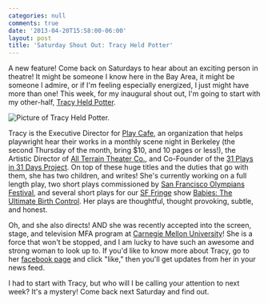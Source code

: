 ```yaml
---
categories: null
comments: true
date: '2013-04-20T15:58:00-06:00'
layout: post
title: 'Saturday Shout Out: Tracy Held Potter'
---
```


A new feature! Come back on Saturdays to hear about an exciting person in theatre! It might be someone I know here in the Bay Area, it might be someone I admire, or if I'm feeling especially energized, I just might have more than one! This week, for my inaugural shout out, I'm going to start with my other-half, [Tracy Held Potter](https://www.facebook.com/TracyHeldPotter?fref=ts). 

![Picture of Tracy Held Potter.](/images/tracy.jpg)

Tracy is the Executive Director for [Play Cafe](http://www.playcafe.org/), an organization that helps playwright hear their works in a monthly scene night in Berkeley (the second Thursday of the month, bring $10, and 10 pages or less!), the Artistic Director of [All Terrain Theater Co.](http://www.allterraintheater.org/), and Co-Founder of the [31 Plays in 31 Days Project](http://31plays31days.com/). On top of these huge titles and the duties that go with them, she has two children, and writes! She's currently working on a full length play, two short plays commissioned by [San Francisco Olympians Festival](http://www.sfolympians.com/), and several short plays for our [SF Fringe](http://www.sffringe.org/wordpress/) show [Babies: The Ultimate Birth Control](http://rachelbublitz.com/blog/2013/02/27/photos-from-babies-the-ultimate-birth-control-coming-this-fall-with-the-sf-fringe-fest/). Her plays are thoughtful, thought provoking,   subtle, and honest. 

Oh, and she also directs! AND she was recently accepted into the screen, stage, and television MFA program at [Carnegie Mellon University](http://www.cmu.edu/index.shtml)! She is a force that won't be stopped, and I am lucky to have such an awesome and strong woman to look up to. If you'd like to know more about Tracy, go to her [facebook page](https://www.facebook.com/TracyHeldPotter?fref=ts) and click "like," then you'll get updates from her in your news feed. 

I had to start with Tracy, but who will I be calling your attention to next week? It's a mystery! Come back next Saturday and find out.